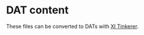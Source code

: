 # DAT content

These files can be converted to DATs with [XI Tinkerer](https://github.com/InoUno/xi-tinkerer/releases/).
